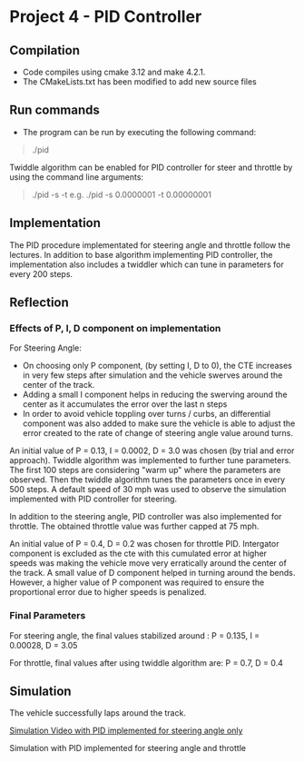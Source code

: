 # Project 4 - PID Controller
## Compilation
- Code compiles using cmake 3.12 and make 4.2.1. 
- The CMakeLists.txt has been modified to add new source files 

## Run commands
- The program can be run by executing the following command:
> ./pid

Twiddle algorithm can be enabled for PID controller for steer and throttle by using the command line arguments:
>./pid -s <error tolerance for steer PID controller> -t <error tolerance for throttle PID controller>
e.g. ./pid -s 0.0000001 -t 0.00000001 

## Implementation 
The PID procedure implementated for steering angle and throttle follow the lectures. In addition to base algorithm implementing PID controller, the implementation also includes a twiddler which can tune in parameters for every 200 steps. 

## Reflection 
### Effects of P, I, D component on implementation 
For Steering Angle: 
- On choosing only P component, (by setting I, D to 0), the CTE increases in very few steps after simulation and the vehicle swerves around the center of the track. 
- Adding a small I component helps in reducing the swerving around the center as it accumulates the error over the last n steps 
- In order to avoid vehicle toppling over turns / curbs, an differential component was also added to make sure the vehicle is able to adjust the error created to the rate of change of steering angle value around turns. 

An initial value of P = 0.13, I = 0.0002, D = 3.0 was chosen (by trial and error approach). Twiddle algorithm was implemented to further tune parameters. 
The first 100 steps are considering "warm up" where the parameters are observed. Then the twiddle algorithm tunes the parameters once in every 500 steps. A default speed of 30 mph was used to observe the simulation implemented with PID controller for steering. 


In addition to the steering angle, PID controller was also implemented for throttle. The obtained throttle value was further capped at 75 mph. 

An initial value of P = 0.4, D = 0.2 was chosen for throttle PID. Intergator component is excluded as the cte with this cumulated error at higher speeds was making the vehicle move very erratically around the center of the track. A small value of D component helped in turning around the bends. However, a higher value of P component was required to ensure the proportional error due to higher speeds is penalized. 

### Final Parameters 
For steering angle, the final values stabilized around : P = 0.135, I = 0.00028, D = 3.05

For throttle, final values after using twiddle algorithm are: P = 0.7, D = 0.4

## Simulation 
The vehicle successfully laps around the track.

[Simulation Video with PID implemented for steering angle only](../Results/SteerPID_720p.mov)


Simulation with PID implemented for steering angle and throttle 
